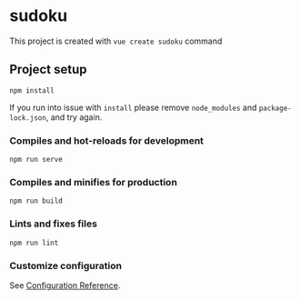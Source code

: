 # sudoku
This project is created with `vue create sudoku` command

## Project setup
```
npm install
```
If you run into issue with `install` please remove `node_modules` and `package-lock.json`, and try again.

### Compiles and hot-reloads for development
```
npm run serve
```

### Compiles and minifies for production
```
npm run build
```

### Lints and fixes files
```
npm run lint
```

### Customize configuration
See [Configuration Reference](https://cli.vuejs.org/config/).
